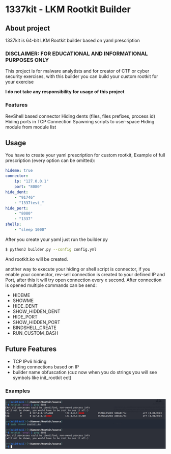 # 1337kit - LKM Rootkit Builder

## About project

1337kit is 64-bit LKM Rootkit builder based on yaml prescription

### DISCLAIMER: FOR EDUCATIONAL AND INFORMATIONAL PURPOSES ONLY

This project is for malware analytists and for creator of CTF or cyber security exercises, with this builder you can build your custom rootkit for your exercise

**I do not take any responsibility for usage of this project**

### Features

RevShell based connector
Hiding dents (files, files prefixes, process id)
Hiding ports in TCP Connection
Spawning scripts to user-space
Hiding module from module list

## Usage

You have to create your yaml prescription for custom rootkit,
Example of full prescription (every option can be omitted):

```yaml
hideme: true
connector: 
    ip: "127.0.0.1"
    port: "8080"
hide_dent:
    - "91746"
    - "1337test_"
hide_port:
    - "8080"
    - "1337"
shells:
    - "sleep 1000"
```

After you create your yaml just run the builder.py

```sh
$ python3 builder.py --config config.yml
```
And rootkit.ko will be created.

another way to execute your hiding or shell script is connector, if you enable your connector, rev-sell connection is created to your defined IP and Port, after this it will try open connection every x second. After connection is opened multiple commands can be send:

* HIDEME
* SHOWME
* HIDE_DENT
* SHOW_HIDDEN_DENT
* HIDE_PORT
* SHOW_HIDDEN_PORT
* BINDSHELL_CREATE
* RUN_CUSTOM_BASH

## Future Features

* TCP IPv6 hiding
* hiding connections based on IP
* builder name obfuscation (cuz now when you do strings you will see symbols like init_rootkit ect)

### Examples

![example](images/example.jpeg)
